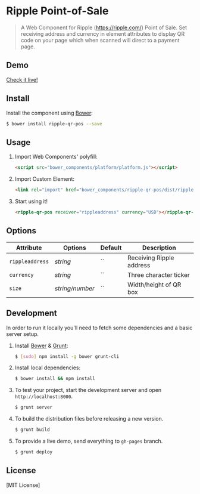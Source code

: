 # Ripple Point-of-Sale

> A Web Component for Ripple (https://ripple.com/) Point of Sale. 
> Set receiving address and currency in element attributes to display QR code on your page which when
scanned will direct to a payment page.

## Demo

[Check it live!](http://tradespoke.github.io/ripple-pos-polymer/)

## Install

Install the component using [Bower](http://bower.io/):

```sh
$ bower install ripple-qr-pos --save
```

## Usage

1. Import Web Components' polyfill:

    ```html
    <script src="bower_components/platform/platform.js"></script>
    ```

2. Import Custom Element:

    ```html
    <link rel="import" href="bower_components/ripple-qr-pos/dist/ripple-qr-pos.html">
    ```

3. Start using it!

    ```html
    <ripple-qr-pos receiver="rippleaddress" currency="USD"></ripple-qr-pos>
    ```

## Options

Attribute            | Options          | Default        | Description
---                  | ---              | ---            | ---
`rippleaddress`      | *string*         | ``             | Receiving Ripple address
`currency`           | *string*         | ``             | Three character ticker
`size`               | *string/number*  | ``             | Width/height of QR box


## Development

In order to run it locally you'll need to fetch some dependencies and a basic server setup.

1. Install [Bower](http://bower.io/) & [Grunt](http://gruntjs.com/):

    ```sh
    $ [sudo] npm install -g bower grunt-cli
    ```

2. Install local dependencies:

    ```sh
    $ bower install && npm install
    ```

3. To test your project, start the development server and open `http://localhost:8000`.

    ```sh
    $ grunt server
    ```

4. To build the distribution files before releasing a new version.

    ```sh
    $ grunt build
    ```

5. To provide a live demo, send everything to `gh-pages` branch.

    ```sh
    $ grunt deploy
    ```

## License

[MIT License]
